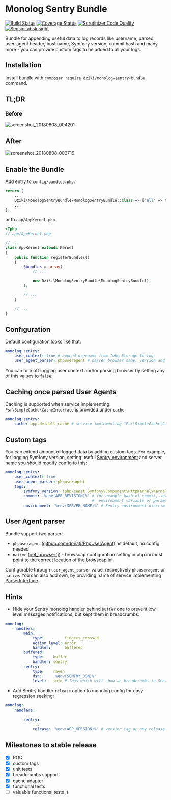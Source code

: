 # Monolog Sentry Bundle

[![Build Status](https://travis-ci.org/mleczakm/monolog-sentry-bundle.svg?branch=master)](https://travis-ci.org/mleczakm/monolog-sentry-bundle)
[![Coverage Status](https://coveralls.io/repos/github/mleczakm/monolog-sentry-bundle/badge.svg?branch=master)](https://coveralls.io/github/mleczakm/monolog-sentry-bundle?branch=master)
[![Scrutinizer Code Quality](https://scrutinizer-ci.com/g/mleczakm/monolog-sentry-bundle/badges/quality-score.png?b=master)](https://scrutinizer-ci.com/g/mleczakm/monolog-sentry-bundle/?branch=master)
[![SensioLabsInsight](https://insight.sensiolabs.com/projects/539b5154-ad2a-4417-bbea-dc13a6f69c0c/mini.png)](https://insight.sensiolabs.com/projects/539b5154-ad2a-4417-bbea-dc13a6f69c0c)

Bundle for appending useful data to log records like username, parsed user-agent header, host name, Symfony version, 
commit hash and many more - you can provide custom tags to be added to all your logs.

## Installation

Install bundle with `composer require dziki/monolog-sentry-bundle` command.

## TL;DR

### Before
![screenshot_20180808_004201](https://user-images.githubusercontent.com/3474636/43806409-207069fa-9aa4-11e8-8483-9e4b511c1457.png)

## After
![screenshot_20180808_002716](https://user-images.githubusercontent.com/3474636/43806415-2a844c0e-9aa4-11e8-81bb-02a7fd6594d1.png)

## Enable the Bundle

Add entry to `config/bundles.php`:

```php
return [
    ...
    Dziki\MonologSentryBundle\MonologSentryBundle::class => ['all' => true],
    ...
];

```

or to `app/AppKernel.php`

```php
<?php
// app/AppKernel.php

// ...
class AppKernel extends Kernel
{
    public function registerBundles()
    {
        $bundles = array(
            // ...

            new Dziki\MonologSentryBundle\MonologSentryBundle(),
        );

        // ...
    }

    // ...
}
```

## Configuration

Default configuration looks like that:

```yaml
monolog_sentry:
    user_context: true # append username from TokenStorage to log
    user_agent_parser: phpuseragent # parser browser name, version and platform from user agent
``` 

You can turn off logging user context and/or parsing browser by setting any of this values to `false`.

## Caching once parsed User Agents

Caching is supported when service implementing `Psr\SimpleCache\CacheInterface` is provided under `cache`:

```yaml
monolog_sentry:
    cache: app.default_cache # service implementing "Psr\SimpleCache\CacheInterface" interface
``` 

## Custom tags

You can extend amount of logged data by adding custom tags. For example, for logging Symfony version, setting 
useful [Sentry environment](https://docs.sentry.io/learn/environments/) and server name you should modify config to this:

```yaml
monolog_sentry:
    user_context: true
    user_agent_parser: phpuseragent
    tags:
        symfony_version: !php/const Symfony\Component\HttpKernel\Kernel::VERSION # useful for regression check
        commit: '%env(APP_REVISION)%' # for example hash of commit, set your own
                                      #  environment variable or parameter
        environment: '%env(SERVER_NAME)%' # Sentry environment discriminator, much more useful than default `prod`
```

## User Agent parser

Bundle support two parser:
- `phpuseragent` ([github.com/donatj/PhpUserAgent](https://github.com/donatj/PhpUserAgent)) as default, no config needed
- `native` ([get_browser()](https://php.net/manual/en/function.get-browser.php)) - browscap configuration setting in php.ini 
must point to the correct location of the [browscap.ini](https://browscap.org/)

Configurable through `user_agent_parser` value, respectively `phpuseragent` or `native`. You can also add own, by providing
name of service implementing [ParserInterface](https://github.com/mleczakm/monolog-sentry-bundle/blob/master/UserAgent/ParserInterface.php).

## Hints

- Hide your Sentry monolog handler behind `buffer` one to prevent low level messages notifications, but kept them in breadcrumbs:

```yaml
monolog:
    handlers:
        main:
            type:         fingers_crossed
            action_level: error
            handler:      buffered
        buffered:
            type:    buffer
            handler: sentry
        sentry:
            type:    raven
            dsn:     '%env(SENTRY_DSN)%'
            level:   info # logs which will show as breadcrumbs in Sentry issue 
```
- Add Sentry handler `release` option to monolog config for easy regression seeking:
```yaml
monolog:
    handlers:
        ...
        sentry:
            ...
            release: '%env(APP_VERSION)%' # version tag or any release ID
```

## Milestones to stable release

- [x] POC
- [x] custom tags
- [x] unit tests
- [x] breadcrumbs support
- [x] cache adapter
- [x] functional tests
- [ ] valuable functional tests ;)
